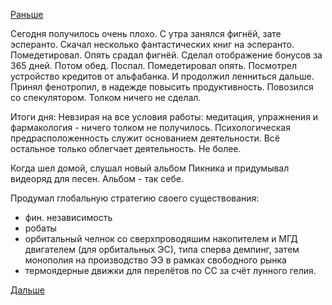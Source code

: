[Раньше](2017.11.29.md)

Сегодня получилось очень плохо. С утра занялся фигнёй, зате эсперанто.
Скачал несколько фантастических книг на эсперанто.
Помедетировал.
Опять срадал фигнёй.
Сделал отображение бонусов за 365 дней.
Потом обед. Поспал. Помедетировал опять. Посмотрел устройство кредитов от альфабанка. И продолжил ленниться дальше.
Принял фенотропил, в надежде повысить продуктивность.
Повозился со спекулятором. Толком ничего не сделал.

Итоги дня:
Невзирая на все условия работы: медитация, упражнения и фармакология - ничего толком не получилось.
Психологическая предрасположенность служит основанием деятельности. Всё остальное только облегчает деятельность. Не более.

Когда шел домой, слушал новый альбом Пикника и придумывал видеоряд для песен. Альбом - так себе.

Продумал глобальную стратегию своего существования:
- фин. независимость
- робаты
- орбитальный челнок со сверхпроводяшим накопителем и МГД двигателем (для орбитальных ЭС), типа сперва демпинг, затем монополия на производство ЭЭ в рамках свободного рынка
- термоядерные движки для перелётов по СС за счёт лунного гелия.

[Дальше](2017.12.01.md)